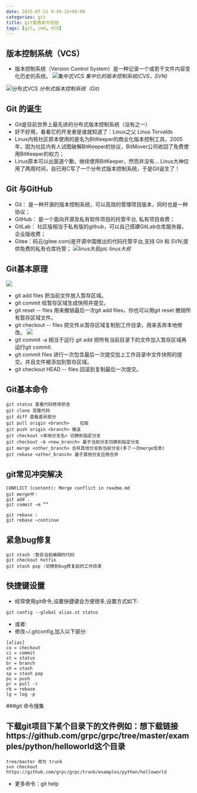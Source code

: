 ```yaml
---
date: 2015-07-21 9:49:32+00:00
categories: git
title: git常用命令总结
tags: [git, cmd, VCS]
---
```


## 版本控制系统（VCS）
* 版本控制系统（Version Control System）是一种记录一个或若干文件内容变化历史的系统。
![集中式VCS](/uploads/git-cmd-summary/one-center.jpg)
*集中化的版本控制系统(CVS，SVN)*


![分布式VCS](/uploads/git-cmd-summary/distribute.jpg)
*分布式版本控制系统（Git)*
## Git 的诞生 ##
* Git是目前世界上最先进的分布式版本控制系统（没有之一）
* 好不好用，看看它的开发者是谁就知道了：Linux之父 Linus Torvalds 
* Linux内核社区原本使用的是名为BitKeeper的商业化版本控制工具，2005年，因为社区内有人试图破解BitKeeper的协议，BitMover公司收回了免费使用BitKeeper的权力；
* Linus原本可以出面道个歉，继续使用BitKeeper，然而并没有… Linus大神仅用了两周时间，自已用C写了一个分布式版本控制系统，于是Git诞生了！

## Git 与GitHub
* Git： 是一种开源的版本控制系统，可以高效的管理项目版本，同时也是一种协议；
* GitHub： 是一个面向开源及私有软件项目的托管平台, 私有项目收费；
* GitLab： 社区版相当于私有版的github，可以自己搭建GitLab仓库服务器，企业版收费；
* Gitee：码云(gitee.com)是开源中国推出的代码托管平台,支持 Git 和 SVN,提供免费的私有仓库托管；
![linus大叔pic](/uploads/git-cmd-summary/linus.jpg)
*linus大叔*

## Git基本原理
![](/uploads/git-cmd-summary/git-basic1.png)
* git add files 把当前文件放入暂存区域。
* git commit 给暂存区域生成快照并提交。
* git reset -- files 用来撤销最后一次git add files，你也可以用git reset 撤销所有暂存区域文件。
* git checkout -- files 把文件从暂存区域复制到工作目录，用来丢弃本地修改。
![](/uploads/git-cmd-summary/git-basic2.png)
* git commit -a 相当于运行 git add 把所有当前目录下的文件加入暂存区域再运行git commit.
* git commit files 进行一次包含最后一次提交加上工作目录中文件快照的提交。并且文件被添加到暂存区域。
* git checkout HEAD -- files 回滚到复制最后一次提交。

## Git基本命令
``` shell
git status 查看代码修改状态
git clone 克隆代码
git diff 查看差异部分
git pull origin <branch>	拉取
git push origin <branch> 推送
git checkout <本地分支名> 切换到指定分支
git checkout –b <new_branch> 基于当前分支切换到指定分支
git merge <other_branch> 合并其他分支到当前分支(多了一次merge信息)
git rebase <other_branch> 基于其他分支应用合并
```
## git常见冲突解决
``` shell
CONFLICT (content): Merge conflict in readme.md
git merge中：
git add .   
git commit –m ””

git rebase :
git rebase –continue
```
## 紧急bug修复
``` shell
git stash :暂存当前编辑的代码
git checkout hotfix
git stash pop :切换到bug修复前的工作目录
```
## 快捷键设置
* 经常使用git命令,设置快捷键会方便很多,设置方式如下:
``` shell
git config --global alias.st status
```
* 或者:
* 修改~/.gitconfig,加入以下部分:
``` shell
[alias]
co = checkout
ci = commit
st = status
br = branch
sh = stash
sp = stash pop
pu = push
pr = pull -r
rb = rebase
lg = log -p
```
###git 命令搜集
## 下载git项目下某个目录下的文件例如：想下载链接https://github.com/grpc/grpc/tree/master/examples/python/helloworld这个目录
``` shell
tree/master 改为 trunk
svn checkout https://github.com/grpc/grpc/trunk/examples/python/helloworld
```

* 更多命令：git help



